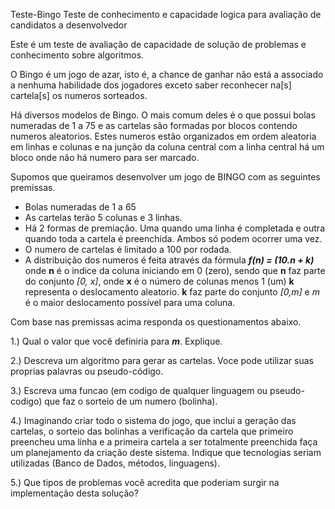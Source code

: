 Teste-Bingo
Teste de conhecimento e capacidade logica para avaliação de candidatos a desenvolvedor

Este é um teste de avaliação de capacidade de solução de problemas e conhecimento sobre algoritmos.

O Bingo é um jogo de azar, isto é, a chance de ganhar não está a associado a nenhuma habilidade dos jogadores exceto saber reconhecer na[s] cartela[s] os numeros sorteados.

Há diversos modelos de Bingo. O mais comum deles é o que possui bolas numeradas de 1 a 75 e as cartelas são formadas por blocos contendo numeros aleatorios. Estes numeros estão organizados em ordem aleatoria em linhas e colunas e na junção da coluna central com a linha central há um bloco onde não há numero para ser marcado.

Supomos que queiramos desenvolver um jogo de BINGO com as seguintes premissas.

* Bolas numeradas de 1 a 65
* As cartelas terão 5 colunas e 3 linhas.
* Há 2 formas de premiação. Uma quando uma linha é completada e outra quando toda a cartela é preenchida. Ambos só podem ocorrer uma vez.
* O numero de cartelas é limitado a 100 por rodada.
* A distribuição dos numeros é feita através da fórmula ***f(n) = (10.n + k)*** onde **n** é o indice da coluna iniciando em 0 (zero), sendo que **n** faz parte do conjunto *[0, x]*, onde **x** é o número de colunas menos 1 (um) **k** representa o deslocamento aleatorio. **k** faz parte do conjunto *[0,m]* e *m* é o maior deslocamento possível para uma coluna.

Com base nas premissas acima responda os questionamentos abaixo.

1.) Qual o valor que você definiria para ***m***. Explique.

2.) Descreva um algoritmo para gerar as cartelas. Voce pode utilizar suas proprias palavras ou pseudo-código.

3.) Escreva uma funcao (em codigo de qualquer linguagem ou pseudo-codigo) que faz o sorteio de um numero (bolinha).

4.) Imaginando criar todo o sistema do jogo, que inclui a geração das cartelas, o sorteio das bolinhas a verificação da cartela que primeiro preencheu uma linha e a primeira cartela a ser totalmente preenchida faça um planejamento da criação deste sistema. Indique que tecnologias seriam utilizadas (Banco de Dados, métodos, linguagens).

5.) Que tipos de problemas você acredita que poderiam surgir na implementação desta solução?





